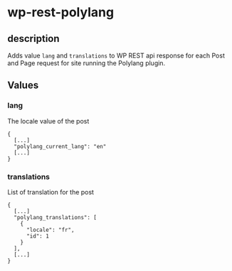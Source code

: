 # wp-rest-polylang

## description

Adds value `lang` and `translations` to WP REST api response for each Post and Page request for site running the Polylang plugin.

## Values

### lang
The locale value of the post
```
{
  [...]
  "polylang_current_lang": "en"
  [...]
}
```

### translations
List of translation for the post
```
{
  [...]
  "polylang_translations": [
    {
      "locale": "fr",
      "id": 1
    }
  ],
  [...]
}
```
